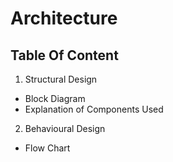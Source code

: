# Architecture

## Table Of Content
1. Structural Design
  * Block Diagram
  * Explanation of Components Used
2. Behavioural Design 
  * Flow Chart 
  
